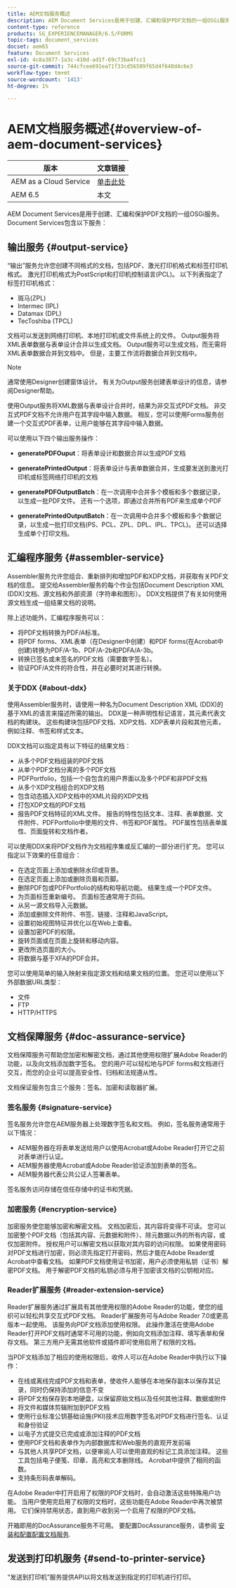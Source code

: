 ```yaml
---
title: AEM文档服务概述
description: AEM Document Services是用于创建、汇编和保护PDF文档的一组OSGi服务。
content-type: reference
products: SG_EXPERIENCEMANAGER/6.5/FORMS
topic-tags: document_services
docset: aem65
feature: Document Services
exl-id: 4c8a3877-1a3c-410d-ad1f-69c73ba4fcc1
source-git-commit: 744cfcee691ea71f33cd56509f65d4f640d4c6e3
workflow-type: tm+mt
source-wordcount: '1413'
ht-degree: 1%

---
```


# AEM文档服务概述{#overview-of-aem-document-services}

| 版本 | 文章链接 |
| -------- | ---------------------------- |
| AEM as a Cloud Service | [单击此处](https://experienceleague.adobe.com/docs/experience-manager-cloud-service/content/forms/using-communications/aem-forms-cloud-service-communications-introduction.html) |
| AEM 6.5 | 本文 |


AEM Document Services是用于创建、汇编和保护PDF文档的一组OSGi服务。 Document Services包含以下服务：

## 输出服务 {#output-service}

“输出”服务允许您创建不同格式的文档，包括PDF、激光打印机格式和标签打印机格式。 激光打印机格式为PostScript和打印机控制语言(PCL)。 以下列表指定了标签打印机格式：

* 斑马(ZPL)
* Intermec (IPL)
* Datamax (DPL)
* TecToshiba (TPCL)

文档可以发送到网络打印机、本地打印机或文件系统上的文件。 Output服务将XML表单数据与表单设计合并以生成文档。 Output服务可以生成文档，而无需将XML表单数据合并到文档中。 但是，主要工作流将数据合并到文档中。

>[!NOTE]
>
>通常使用Designer创建窗体设计。 有关为Output服务创建表单设计的信息，请参阅Designer帮助。

使用Output服务将XML数据与表单设计合并时，结果为非交互式PDF文档。 非交互式PDF文档不允许用户在其字段中输入数据。 相反，您可以使用Forms服务创建一个交互式PDF表单，让用户能够在其字段中输入数据。

可以使用以下四个输出服务操作：

* **generatePDFOuput**：将表单设计和数据合并以生成PDF文档
* **generatePrintedOutput**：将表单设计与表单数据合并，生成要发送到激光打印机或标签网络打印机的文档

* **generatePDFOutputBatch**：在一次调用中合并多个模板和多个数据记录，以生成一批PDF文件。 还有一个选项，即通过合并所有PDF来生成单个PDF
* **generatePrintedOutputBatch**：在一次调用中合并多个模板和多个数据记录，以生成一批打印文档(PS、PCL、ZPL、DPL、IPL、TPCL)。 还可以选择生成单个打印文档。

## 汇编程序服务 {#assembler-service}

Assembler服务允许您组合、重新排列和增加PDF和XDP文档，并获取有关PDF文档的信息。 提交给Assembler服务的每个作业包括Document Description XML (DDX)文档、源文档和外部资源（字符串和图形）。 DDX文档提供了有关如何使用源文档生成一组结果文档的说明。

除上述功能外，汇编程序服务可以：

* 将PDF文档转换为PDF/A标准。
* 将PDF forms、XML表单（在Designer中创建）和PDF forms(在Acrobat中创建)转换为PDF/A-1b、PDF/A-2b和PDFA/A-3b。
* 转换已签名或未签名的PDF文档（需要数字签名）。
* 验证PDF/A文件的符合性，并在必要时对其进行转换。

### 关于DDX {#about-ddx}

使用Assembler服务时，请使用一种名为Document Description XML (DDX)的基于XML的语言来描述所需的输出。 DDX是一种声明性标记语言，其元素代表文档的构建块。 这些构建块包括PDF文档、XDP文档、XDP表单片段和其他元素，例如注释、书签和样式文本。

DDX文档可以指定具有以下特征的结果文档：

* 从多个PDF文档组装的PDF文档
* 从单个PDF文档分离的多个PDF文档
* PDFPortfolio，包括一个自包含的用户界面以及多个PDF和非PDF文档
* 从多个XDP文档组合的XDP文档
* 包含动态插入XDP文档中的XML片段的XDP文档
* 打包XDP文档的PDF文档
* 报告PDF文档特征的XML文件。 报告的特性包括文本、注释、表单数据、文件附件、PDFPortfolio中使用的文件、书签和PDF属性。 PDF属性包括表单属性、页面旋转和文档作者。

可以使用DDX来将PDF文档作为文档程序集或反汇编的一部分进行扩充。 您可以指定以下效果的任意组合：

* 在选定页面上添加或删除水印或背景。
* 在选定页面上添加或删除页眉和页脚。
* 删除PDF包或PDFPortfolio的结构和导航功能。 结果生成一个PDF文件。
* 为页面标签重新编号。 页面标签通常用于页码。
* 从另一源文档导入元数据。
* 添加或删除文件附件、书签、链接、注释和JavaScript。
* 设置初始视图特征并优化以在Web上查看。
* 设置加密PDF的权限。
* 旋转页面或在页面上旋转和移动内容。
* 更改所选页面的大小。
* 将数据与基于XFA的PDF合并。

您可以使用简单的输入映射来指定源文档和结果文档的位置。 您还可以使用以下外部数据URL类型：

* 文件
* FTP
* HTTP/HTTPS

## 文档保障服务 {#doc-assurance-service}

文档保障服务可帮助您加密和解密文档，通过其他使用权限扩展Adobe Reader的功能，以及向文档添加数字签名。 您的用户可以轻松地与PDF forms和文档进行交互，而您的企业可以提高安全性、归档和法规遵从性。

文档保证服务包含三个服务：签名、加密和读取器扩展。

### 签名服务 {#signature-service}

签名服务允许您在AEM服务器上处理数字签名和文档。 例如，签名服务通常用于以下情况：

* AEM服务器在将表单发送给用户以使用Acrobat或Adobe Reader打开它之前对表单进行认证。
* AEM服务器使用Acrobat或Adobe Reader验证添加到表单的签名。
* AEM服务器代表公共公证人签署表单。

签名服务访问存储在信任存储中的证书和凭据。

### 加密服务 {#encryption-service}

加密服务使您能够加密和解密文档。 文档加密后，其内容将变得不可读。 您可以加密整个PDF文档（包括其内容、元数据和附件）、除元数据以外的所有内容，或仅加密附件。 授权用户可以解密文档以获取对其内容的访问权限。 如果使用密码对PDF文档进行加密，则必须先指定打开密码，然后才能在Adobe Reader或Acrobat中查看文档。 如果PDF文档使用证书加密，用户必须使用私钥（证书）解密PDF文档。 用于解密PDF文档的私钥必须与用于加密该文档的公钥相对应。

### Reader扩展服务 {#reader-extension-service}

Reader扩展服务通过扩展具有其他使用权限的Adobe Reader的功能，使您的组织可以轻松共享交互式PDF文档。 Reader扩展服务可与Adobe Reader 7.0或更高版本一起使用。 该服务向PDF文档添加使用权限。 此操作激活在使用Adobe Reader打开PDF文档时通常不可用的功能，例如向文档添加注释、填写表单和保存文档。 第三方用户无需其他软件或插件即可使用启用了权限的文档。

当PDF文档添加了相应的使用权限后，收件人可以在Adobe Reader中执行以下操作：

* 在线或离线完成PDF文档和表单，使收件人能够在本地保存副本以保存其记录，同时仍保持添加的信息不变
* 将PDF文档保存到本地硬盘，以保留原始文档以及任何其他注释、数据或附件
* 将文件和媒体剪辑附加到PDF文档
* 使用行业标准公钥基础设施(PKI)技术应用数字签名对PDF文档进行签名、认证和身份验证
* 以电子方式提交已完成或添加注释的PDF文档
* 使用PDF文档和表单作为内部数据库和Web服务的直观开发前端
* 与其他人共享PDF文档，以便审阅人可以使用直观的标记工具添加注释。 这些工具包括电子便笺、印章、高亮和文本删除线。 Acrobat中提供了相同的函数。
* 支持条形码表单解码。

在Adobe Reader中打开启用了权限的PDF文档时，会自动激活这些特殊用户功能。 当用户使用完启用了权限的文档时，这些功能在Adobe Reader中再次被禁用。 它们保持禁用状态，直到用户收到另一个启用了权限的PDF文档。

开箱即用的DocAssurance服务不可用。 要配置DocAssurance服务，请参阅 [安装和配置配置文档服务](../../forms/using/install-configure-document-services.md).

## 发送到打印机服务 {#send-to-printer-service}

“发送到打印机”服务提供API以将文档发送到指定的打印机进行打印。
